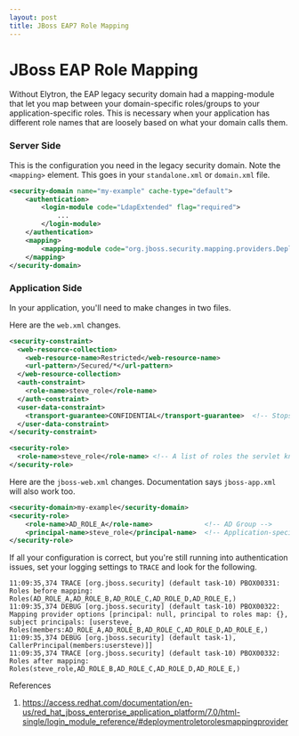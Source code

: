 ```yaml
---
layout: post
title: JBoss EAP7 Role Mapping
---
```


# JBoss EAP Role Mapping

Without Elytron, the EAP legacy security domain had a mapping-module that let you map between your domain-specific roles/groups to your application-specific roles.  This is necessary when your application has different role names that are loosely based on what your domain calls them.


### Server Side
This is the configuration you need in the legacy security domain.  Note the `<mapping>` element.  This goes in your `standalone.xml` or `domain.xml` file.

```xml
<security-domain name="my-example" cache-type="default">
    <authentication>
        <login-module code="LdapExtended" flag="required">
            ...
        </login-module>
    </authentication>
    <mapping>
        <mapping-module code="org.jboss.security.mapping.providers.DeploymentRoleToRolesMappingProvider" type="role"/>
    </mapping>
</security-domain>
```


### Application Side

In your application, you'll need to make changes in two files.

Here are the `web.xml` changes.
```xml
<security-constraint>
  <web-resource-collection>
    <web-resource-name>Restricted</web-resource-name>
    <url-pattern>/Secured/*</url-pattern>
  </web-resource-collection>
  <auth-constraint>
    <role-name>steve_role</role-name>
  </auth-constraint>
  <user-data-constraint>
    <transport-guarantee>CONFIDENTIAL</transport-guarantee>  <!-- Stops clear-text credentials on the wire.  Requires SSL to be configured.  Set to BASIC if you don't care -->
  </user-data-constraint>
</security-constraint>

<security-role>
  <role-name>steve_role</role-name> <!-- A list of roles the servlet knows about - this looks optional, but put it in here for good measure -->
</security-role>
```

Here are the `jboss-web.xml` changes.  Documentation says `jboss-app.xml` will also work too.
```xml
<security-domain>my-example</security-domain>
<security-role>
    <role-name>AD_ROLE_A</role-name>             <!-- AD Group -->
    <principal-name>steve_role</principal-name>  <!-- Application-specific role -->
</security-role>
```

If all your configuration is correct, but you're still running into authentication issues, set your logging settings to `TRACE` and look for the following.

```text
11:09:35,374 TRACE [org.jboss.security] (default task-10) PBOX00331: Roles before mapping: Roles(AD_ROLE_A,AD_ROLE_B,AD_ROLE_C,AD_ROLE_D,AD_ROLE_E,)
11:09:35,374 DEBUG [org.jboss.security] (default task-10) PBOX00322: Mapping provider options [principal: null, principal to roles map: {}, subject principals: [usersteve, Roles(members:AD_ROLE_A,AD_ROLE_B,AD_ROLE_C,AD_ROLE_D,AD_ROLE_E,)
11:09:35,374 DEBUG [org.jboss.security] (default task-1), CallerPrincipal(members:usersteve)]]
11:09:35,374 TRACE [org.jboss.security] (default task-10) PBOX00332: Roles after mapping: Roles(steve_role,AD_ROLE_B,AD_ROLE_C,AD_ROLE_D,AD_ROLE_E,)
```


References
1. https://access.redhat.com/documentation/en-us/red_hat_jboss_enterprise_application_platform/7.0/html-single/login_module_reference/#deploymentroletorolesmappingprovider
